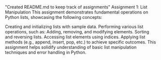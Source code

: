  "Created README.md to keep track of assignments"
 Assignment 1: List Manipulation
This assignment demonstrates fundamental operations on Python lists, showcasing the following concepts:

Creating and initializing lists with sample data.
Performing various list operations, such as:
Adding, removing, and modifying elements.
Sorting and reversing lists.
Accessing list elements using indices.
Applying list methods (e.g., append, insert, pop, etc.) to achieve specific outcomes.
This assignment helps solidify understanding of basic list manipulation techniques and error handling in Python.
